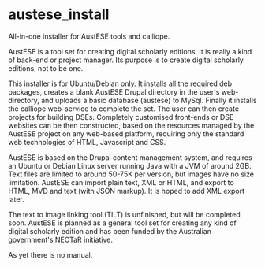 austese_install
===============

All-in-one installer for AustESE tools and calliope.

AustESE is a tool set for creating digital scholarly 
editions. It is really a kind of back-end or project 
manager. Its purpose is to create digital scholarly 
editions, not to be one.

This installer is for Ubuntu/Debian only. It installs all
the required deb packages, creates a blank AustESE
Drupal directory in the user's web-directory, and
uploads a basic database (austese) to MySql. Finally
it installs the calliope web-service to complete the 
set. The user can then create projects for building DSEs.
Completely customised front-ends or DSE websites can be 
then constructed, based on the resources managed by the 
AustESE project on any web-based platform, requiring 
only the standard web technologies of HTML, Javascript 
and CSS. 

AustESE is based on the Drupal content management
system, and requires an Ubuntu or Debian Linux server
running Java with a JVM of around 2GB. Text files are 
limited to around 50-75K per version, but images have 
no size limitation. AustESE can import plain text, XML 
or HTML, and export to HTML, MVD and text (with JSON 
markup). It is hoped to add XML export later.

The text to image linking tool (TILT) is unfinished, 
but will be completed soon. AustESE is planned as a 
general tool set for creating any kind of digital 
scholarly edition and has been funded by the Australian 
government's NECTaR initiative.

As yet there is no manual.
